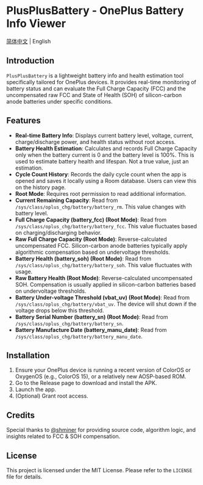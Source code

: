 # PlusPlusBattery - OnePlus Battery Info Viewer

[简体中文](./README.zh.md) | English

## Introduction

`PlusPlusBattery` is a lightweight battery info and health estimation tool specifically tailored for OnePlus devices. It provides real-time monitoring of battery status and can evaluate the Full Charge Capacity (FCC) and the uncompensated raw FCC and State of Health (SOH) of silicon-carbon anode batteries under specific conditions.

## Features

- **Real-time Battery Info**: Displays current battery level, voltage, current, charge/discharge power, and health status without root access.
- **Battery Health Estimation**: Calculates and records Full Charge Capacity only when the battery current is 0 and the battery level is 100%. This is used to estimate battery health and lifespan. Not a true value, just an estimation.
- **Cycle Count History**: Records the daily cycle count when the app is opened and saves it locally using a Room database. Users can view this on the history page.
- **Root Mode**: Requires root permission to read additional information.
- **Current Remaining Capacity**: Read from `/sys/class/oplus_chg/battery/battery_rm`. This value changes with battery level.
- **Full Charge Capacity (battery_fcc) (Root Mode)**: Read from `/sys/class/oplus_chg/battery/battery_fcc`. This value fluctuates based on charging/discharging behavior.
- **Raw Full Charge Capacity (Root Mode)**: Reverse-calculated uncompensated FCC. Silicon-carbon anode batteries typically apply algorithmic compensation based on undervoltage thresholds.
- **Battery Health (battery_soh) (Root Mode)**: Read from `/sys/class/oplus_chg/battery/battery_soh`. This value fluctuates with usage.
- **Raw Battery Health (Root Mode)**: Reverse-calculated uncompensated SOH. Compensation is usually applied in silicon-carbon batteries based on undervoltage thresholds.
- **Battery Under-voltage Threshold (vbat_uv) (Root Mode)**: Read from `/sys/class/oplus_chg/battery/vbat_uv`. The device will shut down if the voltage drops below this threshold.
- **Battery Serial Number (battery_sn) (Root Mode)**: Read from `/sys/class/oplus_chg/battery/battery_sn`.
- **Battery Manufacture Date (battery_manu_date)**: Read from `/sys/class/oplus_chg/battery/battery_manu_date`.

## Installation

1. Ensure your OnePlus device is running a recent version of ColorOS or OxygenOS (e.g., ColorOS 15), or a relatively new AOSP-based ROM.
2. Go to the Release page to download and install the APK.
3. Launch the app.
4. (Optional) Grant root access.

## Credits

Special thanks to [@shminer](https://github.com/shminer) for providing source code, algorithm logic, and insights related to FCC & SOH compensation.

## License

This project is licensed under the MIT License. Please refer to the `LICENSE` file for details.
